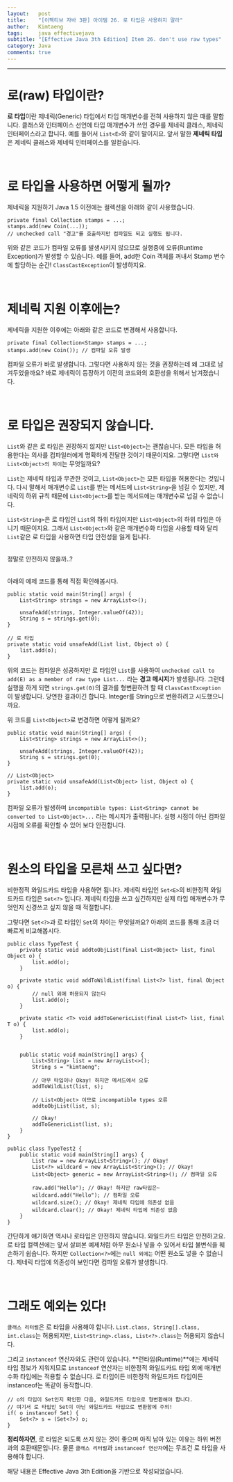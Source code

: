 ```yaml
---
layout:   post
title:    "[이펙티브 자바 3판] 아이템 26. 로 타입은 사용하지 말라"
author:   Kimtaeng
tags: 	  java effectivejava
subtitle: "[Effective Java 3th Edition] Item 26. don't use raw types" 
category: Java
comments: true
---
```


<hr/>

# 로(raw) 타입이란?

**로 타입**이란 제네릭(Generic) 타입에서 타입 매개변수를 전혀 사용하지 않은 때를 말합니다.
클래스와 인터페이스 선언에 타입 매개변수가 쓰인 경우를 제네릭 클래스, 제네릭 인터페이스라고 합니다.
예를 들어서 ```List<E>```와 같이 말이지요. 앞서 말한 **제네릭 타입**은 제네릭 클래스와 제네릭 인터페이스를 일컫습니다. 

<br/>

# 로 타입을 사용하면 어떻게 될까? 

제네릭을 지원하기 Java 1.5 이전에는 컬렉션을 아래와 같이 사용했습니다.

<pre class="line-numbers"><code class="language-java" data-start="1">private final Collection stamps = ...;
stamps.add(new Coin(...));
// unchecked call "경고"를 호출하지만 컴파일도 되고 실행도 됩니다.
</code></pre>

위와 같은 코드가 컴파일 오류를 발생시키지 않으므로 실행중에 오류(Runtime Exception)가 발생할 수 있습니다.
예를 들어, add한 Coin 객체를 꺼내서 Stamp 변수에 할당하는 순간! ```ClassCastException```이 발생하지요.

<br/>

# 제네릭 지원 이후에는?

제네릭을 지원한 이후에는 아래와 같은 코드로 변경해서 사용합니다.

<pre class="line-numbers"><code class="language-java" data-start="1">private final Collection&lt;Stamp&gt; stamps = ...;
stamps.add(new Coin()); // 컴파일 오류 발생
</code></pre>

컴파일 오류가 바로 발생합니다. 그렇다면 사용하지 않는 것을 권장하는데 왜 그대로 남겨두었을까요?
바로 제네릭이 등장하기 이전의 코드와의 호환성을 위해서 남겨졌습니다.

<br/>

# 로 타입은 권장되지 않습니다.

```List```와 같은 로 타입은 권장하지 않지만 ```List<Object>```는 괜찮습니다. 모든 타입을 허용한다는 의사를 컴파일러에게
명확하게 전달한 것이기 때문이지요. 그렇다면 ```List와 List<Object>의 차이```는 무엇일까요?

```List```는 제네릭 타입과 무관한 것이고, ```List<Object>```는 모든 타입을 허용한다는 것입니다.
다시 말해서 매개변수로 ```List```를 받는 메서드에 ```List<String>```을 넘길 수 있지만, 제네릭의 하위 규칙 때문에 
```List<Object>```를 받는 메서드에는 매개변수로 넘길 수 없습니다.

```List<String>```은 로 타입인 ```List```의 하위 타입이지만 ```List<Object>```의 하위 타입은 아니기 때문이지요.
그래서 ```List<Object>```와 같은 매개변수화 타입을 사용할 때와 달리 ```List```같은 로 타입을 사용하면 타입 안전성을 잃게 됩니다.

<br/>

<div class="post_caption">정말로 안전하지 않을까..?</div>

<br/>

아래의 예제 코드를 통해 직접 확인해봅시다.

<pre class="line-numbers"><code class="language-java" data-start="1">public static void main(String[] args) {
    List&lt;String&gt; strings = new ArrayList&lt;&gt;();
    
    unsafeAdd(strings, Integer.valueOf(42));
    String s = strings.get(0);
}

// 로 타입
private static void unsafeAdd(List list, Object o) {
    list.add(o);
}
</code></pre>

위의 코드는 컴파일은 성공하지만 로 타입인 ```List```를 사용하여 ```unchecked call to add(E) as a member of raw type List...```
라는 **경고 메시지**가 발생됩니다. 그런데 실행을 하게 되면 ```strings.get(0)```의 결과를 형변환하려 할 때 ```ClassCastException```이 발생합니다.
당연한 결과이긴 합니다. Integer를 String으로 변환하려고 시도했으니까요.

위 코드를 ```List<Object>```로 변경하면 어떻게 될까요?

<pre class="line-numbers"><code class="language-java" data-start="1">public static void main(String[] args) {
    List&lt;String&gt; strings = new ArrayList&lt;&gt;();

    unsafeAdd(strings, Integer.valueOf(42));
    String s = strings.get(0);
}

// List&lt;Object&gt;
private static void unsafeAdd(List&lt;Object&gt; list, Object o) {
    list.add(o);
}
</code></pre>

컴파일 오류가 발생하며 ```incompatible types: List<String> cannot be converted to List<Object>...``` 라는 메시지가 출력됩니다.
실행 시점이 아닌 컴파일 시점에 오류를 확인할 수 있어 보다 안전합니다.

<br/>

# 원소의 타입을 모른채 쓰고 싶다면?

비한정적 와일드카드 타입을 사용하면 됩니다. 제네릭 타입인 ```Set<E>```의 비한정적 와일드카드 타입은 ```Set<?>``` 입니다.
제네릭 타입을 쓰고 싶긴하지만 실제 타입 매개변수가 무엇인지 신경쓰고 싶지 않을 때 적절합니다. 

그렇다면 ```Set<?>```과 로 타입인 ```Set```의 차이는 무엇일까요? 아래의 코드를 통해 조금 더 빠르게 비교해봅시다.

<pre class="line-numbers"><code class="language-java" data-start="1">public class TypeTest {
    private static void addtoObjList(final List&lt;Object&gt; list, final Object o) {
        list.add(o);
    }

    private static void addToWildList(final List&lt;?&gt; list, final Object o) {
        // null 외에 허용되지 않는다
        list.add(o);
    }

    private static &lt;T&gt; void addToGenericList(final List&lt;T&gt; list, final T o) {
        list.add(o);
    }


    public static void main(String[] args) {
        List&lt;String&gt; list = new ArrayList&lt;&gt;();
        String s = "kimtaeng";

        // 아무 타입이나 Okay! 하지만 메서드에서 오류
        addToWildList(list, s);

        // List&lt;Object&gt; 이므로 incompatible types 오류
        addtoObjList(list, s);
        
        // Okay!
        addToGenericList(list, s);
    }
}
</code></pre>


<pre class="line-numbers"><code class="language-java" data-start="1">public class TypeTest2 {
    public static void main(String[] args) {
        List raw = new ArrayList&lt;String&gt;(); // Okay!
        List&lt;?&gt; wildcard = new ArrayList&lt;String&gt;(); // Okay!
        List&lt;Object&gt; generic = new ArrayList&lt;String&gt;(); // 컴파일 오류
            
        raw.add("Hello"); // Okay! 하지만 raw타입은~
        wildcard.add("Hello"); // 컴파일 오류
        wildcard.size(); // Okay! 제네릭 타입에 의존성 없음
        wildcard.clear(); // Okay! 제네릭 타입에 의존성 없음
    }
}
</code></pre>

간단하게 얘기하면 역시나 로타입은 안전하지 않습니다. 와일드카드 타입은 안전하고요.
로 타입 컬렉션에는 앞서 살펴본 예제처럼 아무 원소나 넣을 수 있어서 타입 불변식을 훼손하기 쉽습니다.
하지만 ```Collection<?>```에는 ```null 외에는``` 어떤 원소도 넣을 수 없습니다. 제네릭 타입에 의존성이 보인다면
컴파일 오류가 발생합니다.

<br/>

# 그래도 예외는 있다!

```클래스 리터럴```은 로 타입을 사용해야 합니다. ```List.class, String[].class, int.class```는 허용되지만,
```List<String>.class, List<?>.class```는 허용되지 않습니다.

그리고 ```instanceof``` 연산자와도 관련이 있습니다. **런타임(Runtime)**에는 제네릭 타입 정보가 지워지므로
```instanceof``` 연산자는 비한정적 와일드카드 타입 외에 매개변수화 타입에는 적용할 수 없습니다.
로 타입이든 비한정적 와일드카드 타입이든 instanceof는 똑같이 동작합니다.

<pre class="line-numbers"><code class="language-java" data-start="1">// o의 타입이 Set인지 확인한 다음, 와일드카드 타입으로 형변환해야 합니다.
// 여기서 로 타입인 Set이 아닌 와일드카드 타입으로 변환함에 주의!
if( o instanceof Set) {
    Set&lt;?&gt; s = (Set&lt?&gt;) o;
}
</code></pre>

**정리하자면**, 로 타입은 되도록 쓰지 않는 것이 좋으며 아직 남아 있는 이유는 하위 버전과의 호환때문입니다.
물론 ```클래스 리터럴```과 ```instanceof 연산자```에는 무조건 로 타입을 사용해야 합니다.
  

<div class="post_caption">해당 내용은 Effective Java 3th Edition을 기반으로 작성되었습니다.</div>